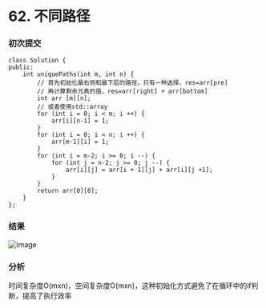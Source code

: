 # 62. 不同路径

### 初次提交
```
class Solution {
public:
    int uniquePaths(int m, int n) {
        // 首先初始化最右侧和最下层的路径，只有一种选择，res=arr[pre]
        // 再计算剩余元素的值，res=arr[right] + arr[bottom]
        int arr [m][n];
        // 或者使用std::array
        for (int i = 0; i < m; i ++) {
            arr[i][n-1] = 1;
        }
        for (int i = 0; i < n; i ++) {
            arr[m-1][i] = 1;
        }
        for (int i = m-2; i >= 0; i --) {
            for (int j = n-2; j >= 0; j --) {
                arr[i][j] = arr[i + 1][j] + arr[i][j +1];
            }
        }
        return arr[0][0];
    }
};
```

### 结果
![image](https://github.com/user-attachments/assets/195badd5-378e-46f2-b046-3a8476a1dd7f)

### 分析
时间复杂度O(mxn)，空间复杂度O(mxn)，这种初始化方式避免了在循环中的if判断，提高了执行效率
